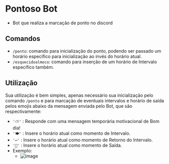# Pontoso Bot

 - Bot que realiza a marcação de ponto no discord

## Comandos

- `/ponto`: comando para inicialização do ponto, podendo ser passado um horário especifico para inicialização ao invés do horário atual.
- `/esquecidoalmoco`: comando para inserção de um horário de Intervalo específico também.

## Utilização

Sua utilização é bem simples, apenas necessário sua inicialização pelo comando `/ponto` e para marcação de eventuais intervalos e horário de saída pelos emojis abaixo da mensagem enviada pelo Bot, que são respectivamente:
- `'⛅'` : Responde com uma mensagem temporária motivacional de Bom dia!
- `'🍽'` : Insere o horário atual como momento de Intervalo.
- `'↩'` : Insere o horário atual como momento de Retorno do Intervalo.
- `'👋'` : Insere o horário atual como momento de Saída.
- Exemplo:
  - ![image](https://user-images.githubusercontent.com/67112597/155347087-4488357f-5e21-41f2-8b8c-f4aa8fcb132f.png)
